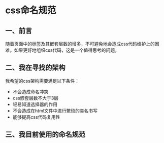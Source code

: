 # css命名规范

## 一、前言
随着页面中的标签及其嵌套层数的增多，不可避免地会造成css代码维护上的困难。如果更好地组织css代码，这是一个值得思考的问题。

## 二、我在寻找的架构
我希望的css架构需要满足以下条件：
* 不会造成命名冲突
* css嵌套层数不大于3层
* 轻易知道选择器的作用
* 不会造成在html文件中进行繁琐的类名书写
* 能够提高css代码复用性

## 三、我目前使用的命名规范
